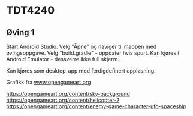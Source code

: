 # TDT4240

## Øving 1

Start Android Studio. Velg "Åpne" og naviger til mappen med øvingsoppgave. Velg "build.gradle" - oppdater hvis spurt.
Kan kjøres i Android Emulator - dessverre ikke full skjerm..

Kan kjøres som desktop-app med ferdigdefinert oppløsning.

Grafikk fra www.opengameart.org

https://opengameart.org/content/sky-background
https://opengameart.org/content/helicopter-2
https://opengameart.org/content/enemy-game-character-ufo-spaceship
